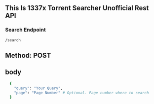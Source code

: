 ## This Is 1337x Torrent Searcher Unofficial Rest API

### Search Endpoint
 ```bash
 /search
 ```
<h2>Method: POST</h2>
<h2>body</h2>

```bash
  {
    "query": "Your Query",
    "page": "Page Number" # Optional. Page number where to search
  }
```
